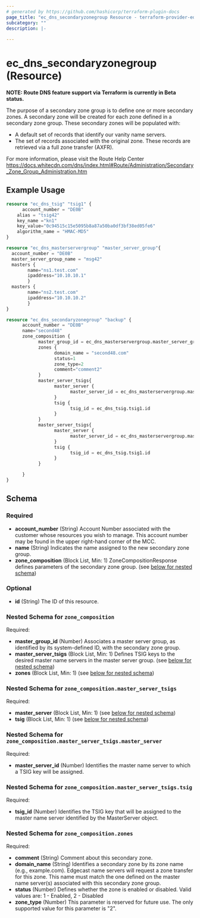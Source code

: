 ```yaml
---
# generated by https://github.com/hashicorp/terraform-plugin-docs
page_title: "ec_dns_secondaryzonegroup Resource - terraform-provider-edgecast"
subcategory: ""
description: |-
  
---
```


# ec_dns_secondaryzonegroup (Resource)
**NOTE: Route DNS feature support via Terraform is currently in Beta status.**

The purpose of a secondary zone group is to define one or more secondary zones. 
A secondary zone will be created for each zone defined in a secondary zone 
group. These secondary zones will be populated with:

* A default set of records that identify our vanity name servers.
* The set of records associated with the original zone. These records are 
retrieved via a full zone transfer (AXFR).

For more information, please visit the Route Help Center
https://docs.whitecdn.com/dns/index.html#Route/Administration/Secondary_Zone_Group_Administration.htm

## Example Usage

```terraform
resource "ec_dns_tsig" "tsig1" {
      account_number = "DE0B"
	alias = "tsig42"
	key_name ="kn1"
	key_value="0c94515c15e5095b8a87a50ba0df3bf38ed05fe6"
	algorithm_name = "HMAC-MD5"
}

resource "ec_dns_masterservergroup" "master_server_group"{
  account_number = "DE0B"
  master_server_group_name = "msg42"
  masters {
        name="ns1.test.com"
        ipaddress="10.10.10.1"
        }
  masters {
        name="ns2.test.com"
        ipaddress="10.10.10.2"
        }
}

resource "ec_dns_secondaryzonegroup" "backup" {
      account_number = "DE0B"
      name="second48"
      zone_composition {
            master_group_id = ec_dns_masterservergroup.master_server_group.id
            zones {
                  domain_name = "second48.com"
                  status=1
                  zone_type=2
                  comment="comment2"
            }
            master_server_tsigs{
                  master_server {
                        master_server_id = ec_dns_masterservergroup.master_server_group.masters[0].id
                  }
                  tsig {
                        tsig_id = ec_dns_tsig.tsig1.id
                  }
            }
            master_server_tsigs{
                  master_server {
                        master_server_id = ec_dns_masterservergroup.master_server_group.masters[1].id
                  }
                  tsig {
                        tsig_id = ec_dns_tsig.tsig1.id
                  }
            }

      }
}
```

<!-- schema generated by tfplugindocs -->
## Schema

### Required

- **account_number** (String) Account Number associated with the customer whose 
				resources you wish to manage. This account number may be found 
				in the upper right-hand corner of the MCC.
- **name** (String) Indicates the name assigned to the new secondary 
				zone group.
- **zone_composition** (Block List, Min: 1) ZoneCompositionResponse defines parameters of the 
				secondary zone group. (see [below for nested schema](#nestedblock--zone_composition))

### Optional

- **id** (String) The ID of this resource.

<a id="nestedblock--zone_composition"></a>
### Nested Schema for `zone_composition`

Required:

- **master_group_id** (Number) Associates a master server group, as 
							identified by its system-defined ID, with the 
							secondary zone group.
- **master_server_tsigs** (Block List, Min: 1) Defines TSIG keys to the desired 
							master name servers in the master server group. (see [below for nested schema](#nestedblock--zone_composition--master_server_tsigs))
- **zones** (Block List, Min: 1) (see [below for nested schema](#nestedblock--zone_composition--zones))

<a id="nestedblock--zone_composition--master_server_tsigs"></a>
### Nested Schema for `zone_composition.master_server_tsigs`

Required:

- **master_server** (Block List, Min: 1) (see [below for nested schema](#nestedblock--zone_composition--master_server_tsigs--master_server))
- **tsig** (Block List, Min: 1) (see [below for nested schema](#nestedblock--zone_composition--master_server_tsigs--tsig))

<a id="nestedblock--zone_composition--master_server_tsigs--master_server"></a>
### Nested Schema for `zone_composition.master_server_tsigs.master_server`

Required:

- **master_server_id** (Number) Identifies the 
													master name server to which 
													a TSIG key will be assigned.


<a id="nestedblock--zone_composition--master_server_tsigs--tsig"></a>
### Nested Schema for `zone_composition.master_server_tsigs.tsig`

Required:

- **tsig_id** (Number) Identifies the 
													TSIG key that will be 
													assigned to the master name 
													server identified by the 
													MasterServer object.



<a id="nestedblock--zone_composition--zones"></a>
### Nested Schema for `zone_composition.zones`

Required:

- **comment** (String) Comment about this 
										secondary zone.
- **domain_name** (String) Identifies a secondary 
										zone by its zone name 
										(e.g., example.com). Edgecast name 
										servers will request a zone transfer for 
										this zone. This name must match the one 
										defined on the master name server(s) 
										associated with this secondary zone 
										group.
- **status** (Number) Defines whether the zone 
										is enabled or disabled. Valid values 
										are: 1 - Enabled, 2 - Disabled
- **zone_type** (Number) This parameter is reserved 
										for future use. The only supported value 
										for this parameter is "2".



